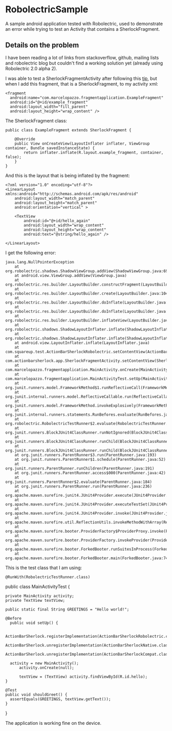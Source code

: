 RobolectricSample
=================

A sample android application tested with Robolectric, used to demonstrate an error while trying to test an Activity that contains a SherlockFragment.

Details on the problem
----------------------

I have been reading a lot of links from stackoverflow, github, mailing lists and robolectric blog but couldn't find a working solution yet (already using Robolectric 2.0 alpha 2). 

I was able to test a SherlockFragmentActivity after following this [tip][1], but when I add this fragment, that is a SherlockFragment, to my activity xml:

    <fragment 
      android:name="com.marcelopazzo.fragmentapplication.ExampleFragment" 
      android:id="@+id/example_fragment"
      android:layout_width="fill_parent" 
      android:layout_height="wrap_content" />

The SherlockFragment class:

    public class ExampleFragment extends SherlockFragment {
  
        @Override
        public View onCreateView(LayoutInflater inflater, ViewGroup container, Bundle savedInstanceState) {
            return inflater.inflate(R.layout.example_fragment, container, false);
        }
    }

And this is the layout that is being inflated by the fragment:

    <?xml version="1.0" encoding="utf-8"?>
    <LinearLayout xmlns:android="http://schemas.android.com/apk/res/android"
        android:layout_width="match_parent"
        android:layout_height="match_parent"
        android:orientation="vertical" >
    
        <TextView
            android:id="@+id/hello_again"
            android:layout_width="wrap_content"
            android:layout_height="wrap_content"
            android:text="@string/hello_again" />

    </LinearLayout>

I get the following error:

    java.lang.NullPointerException
        at org.robolectric.shadows.ShadowViewGroup.addView(ShadowViewGroup.java:69)
        at android.view.ViewGroup.addView(ViewGroup.java)
        at org.robolectric.res.builder.LayoutBuilder.constructFragment(LayoutBuilder.java:150)
        at org.robolectric.res.builder.LayoutBuilder.create(LayoutBuilder.java:104)
        at org.robolectric.res.builder.LayoutBuilder.doInflate(LayoutBuilder.java:42)
        at org.robolectric.res.builder.LayoutBuilder.doInflate(LayoutBuilder.java:45)
        at org.robolectric.res.builder.LayoutBuilder.inflateView(LayoutBuilder.java:62)
        at org.robolectric.shadows.ShadowLayoutInflater.inflate(ShadowLayoutInflater.java:50)
        at org.robolectric.shadows.ShadowLayoutInflater.inflate(ShadowLayoutInflater.java:55)
        at android.view.LayoutInflater.inflate(LayoutInflater.java)
        at com.squareup.test.ActionBarSherlockRobolectric.setContentView(ActionBarSherlockRobolectric.java:38)
        at com.actionbarsherlock.app.SherlockFragmentActivity.setContentView(SherlockFragmentActivity.java:262)
        at com.marcelopazzo.fragmentapplication.MainActivity.onCreate(MainActivity.java:13)
        at com.marcelopazzo.fragmentapplication.MainActivityTest.setUp(MainActivityTest.java:33)
        at org.junit.runners.model.FrameworkMethod$1.runReflectiveCall(FrameworkMethod.java:44)
        at org.junit.internal.runners.model.ReflectiveCallable.run(ReflectiveCallable.java:15)
        at org.junit.runners.model.FrameworkMethod.invokeExplosively(FrameworkMethod.java:41)
        at org.junit.internal.runners.statements.RunBefores.evaluate(RunBefores.java:27)
        at org.robolectric.RobolectricTestRunner$2.evaluate(RobolectricTestRunner.java:110)
        at org.junit.runners.BlockJUnit4ClassRunner.runNotIgnored(BlockJUnit4ClassRunner.java:79)
        at org.junit.runners.BlockJUnit4ClassRunner.runChild(BlockJUnit4ClassRunner.java:71)
        at org.junit.runners.BlockJUnit4ClassRunner.runChild(BlockJUnit4ClassRunner.java:49)
        at org.junit.runners.ParentRunner$3.run(ParentRunner.java:193)
        at org.junit.runners.ParentRunner$1.schedule(ParentRunner.java:52)
        at org.junit.runners.ParentRunner.runChildren(ParentRunner.java:191)
        at org.junit.runners.ParentRunner.access$000(ParentRunner.java:42)
        at org.junit.runners.ParentRunner$2.evaluate(ParentRunner.java:184)
        at org.junit.runners.ParentRunner.run(ParentRunner.java:236)
        at org.apache.maven.surefire.junit4.JUnit4Provider.execute(JUnit4Provider.java:234)
        at org.apache.maven.surefire.junit4.JUnit4Provider.executeTestSet(JUnit4Provider.java:133)
        at org.apache.maven.surefire.junit4.JUnit4Provider.invoke(JUnit4Provider.java:114)
        at org.apache.maven.surefire.util.ReflectionUtils.invokeMethodWithArray(ReflectionUtils.java:188)
        at org.apache.maven.surefire.booter.ProviderFactory$ProviderProxy.invoke(ProviderFactory.java:166)
        at org.apache.maven.surefire.booter.ProviderFactory.invokeProvider(ProviderFactory.java:86)
        at org.apache.maven.surefire.booter.ForkedBooter.runSuitesInProcess(ForkedBooter.java:101)
        at org.apache.maven.surefire.booter.ForkedBooter.main(ForkedBooter.java:74)

This is the test class that I am using:

    @RunWith(RobolectricTestRunner.class)
  public class MainActivityTest {
    
    private MainActivity activity;
    private TextView textView;
    
    public static final String GREETINGS = "Hello world!";  
    
    @Before
      public void setUp() {
      
      ActionBarSherlock.registerImplementation(ActionBarSherlockRobolectric.class);
      ActionBarSherlock.unregisterImplementation(ActionBarSherlockNative.class);
      ActionBarSherlock.unregisterImplementation(ActionBarSherlockCompat.class);
      
      activity = new MainActivity();
          activity.onCreate(null);
  
          textView = (TextView) activity.findViewById(R.id.hello);
    }
    
    @Test
    public void shouldGreet() {
      assertEquals(GREETINGS, textView.getText());
    }
  }

The application is working fine on the device.


  [1]:  http://robolectric.blogspot.com.br/2013/03/using-actionbarsherlock-with.html